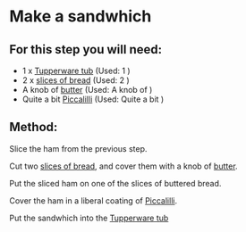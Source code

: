 [Tupperware tub]:Parts/Tupperware.md
[slices of bread]:missing
[butter]:missing
[Piccalilli]:missing


# Make a sandwhich

## For this step you will need:

* 1 x  [Tupperware tub] (Used: 1 )
* 2 x  [slices of bread] (Used: 2 )
* A knob of [butter] (Used: A knob of )
* Quite a bit [Piccalilli] (Used: Quite a bit )


## Method:

Slice the ham from the previous step.

Cut two [slices of bread], and cover them with a knob of [butter].

Put the sliced ham on one of the slices of buttered bread.

Cover the ham in a liberal coating of [Piccalilli].

Put the sandwhich into the [Tupperware tub]



